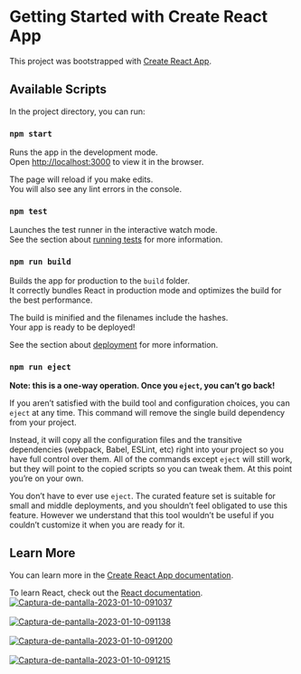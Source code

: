 # Getting Started with Create React App

This project was bootstrapped with [Create React App](https://github.com/facebook/create-react-app).

## Available Scripts

In the project directory, you can run:

### `npm start`

Runs the app in the development mode.\
Open [http://localhost:3000](http://localhost:3000) to view it in the browser.

The page will reload if you make edits.\
You will also see any lint errors in the console.

### `npm test`

Launches the test runner in the interactive watch mode.\
See the section about [running tests](https://facebook.github.io/create-react-app/docs/running-tests) for more information.

### `npm run build`

Builds the app for production to the `build` folder.\
It correctly bundles React in production mode and optimizes the build for the best performance.

The build is minified and the filenames include the hashes.\
Your app is ready to be deployed!

See the section about [deployment](https://facebook.github.io/create-react-app/docs/deployment) for more information.

### `npm run eject`

**Note: this is a one-way operation. Once you `eject`, you can’t go back!**

If you aren’t satisfied with the build tool and configuration choices, you can `eject` at any time. This command will remove the single build dependency from your project.

Instead, it will copy all the configuration files and the transitive dependencies (webpack, Babel, ESLint, etc) right into your project so you have full control over them. All of the commands except `eject` will still work, but they will point to the copied scripts so you can tweak them. At this point you’re on your own.

You don’t have to ever use `eject`. The curated feature set is suitable for small and middle deployments, and you shouldn’t feel obligated to use this feature. However we understand that this tool wouldn’t be useful if you couldn’t customize it when you are ready for it.

## Learn More

You can learn more in the [Create React App documentation](https://facebook.github.io/create-react-app/docs/getting-started).

To learn React, check out the [React documentation](https://reactjs.org/).
<a href="https://postimages.org/" target="_blank"><img src="https://i.postimg.cc/d3wVJMRm/Captura-de-pantalla-2023-01-10-091037.jpg" alt="Captura-de-pantalla-2023-01-10-091037"/></a><br/><br/>
<a href="https://postimages.org/" target="_blank"><img src="https://i.postimg.cc/Wz8b39XR/Captura-de-pantalla-2023-01-10-091138.jpg" alt="Captura-de-pantalla-2023-01-10-091138"/></a><br/><br/>
<a href="https://postimages.org/" target="_blank"><img src="https://i.postimg.cc/ryNpQmch/Captura-de-pantalla-2023-01-10-091200.jpg" alt="Captura-de-pantalla-2023-01-10-091200"/></a><br/><br/>
<a href="https://postimages.org/" target="_blank"><img src="https://i.postimg.cc/tCR4fj49/Captura-de-pantalla-2023-01-10-091215.jpg" alt="Captura-de-pantalla-2023-01-10-091215"/></a><br/><br/>




